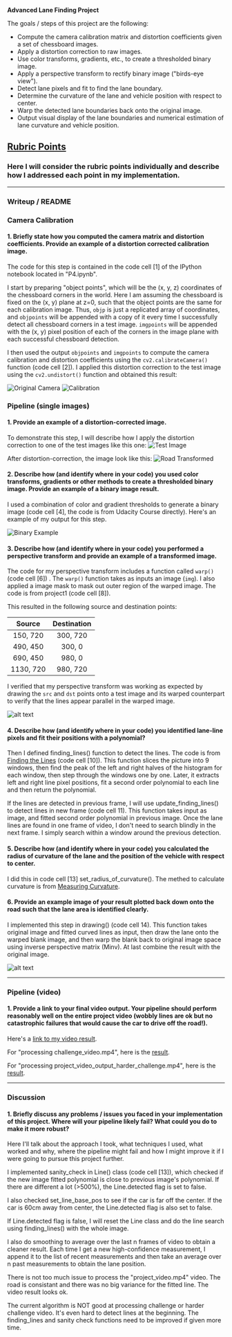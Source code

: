 **Advanced Lane Finding Project**

The goals / steps of this project are the following:

* Compute the camera calibration matrix and distortion coefficients given a set of chessboard images.
* Apply a distortion correction to raw images.
* Use color transforms, gradients, etc., to create a thresholded binary image.
* Apply a perspective transform to rectify binary image ("birds-eye view").
* Detect lane pixels and fit to find the lane boundary.
* Determine the curvature of the lane and vehicle position with respect to center.
* Warp the detected lane boundaries back onto the original image.
* Output visual display of the lane boundaries and numerical estimation of lane curvature and vehicle position.

[//]: # (Image References)
[image0]: ./camera_cal/calibration1.jpg "Original Camera" 
[image01]: ./output_images/undistorted/camera/calibration1.jpg "Calibration"

[image1]: ./test_images/test5.jpg "Test Image"
[image11]: ./output_images/undistorted/test5.jpg "Road Transformed"
[image12]: ./output_images/threshold/test5.jpg "Binary Example"
[image13]: ./output_images/warped/test5.jpg "Warp Example"
[image14]: ./output_images/stage2/test5.jpg "Fit Visual"

[video1]: ./project_video.mp4 "Test Video"


## [Rubric Points](https://review.udacity.com/#!/rubrics/571/view) 
### Here I will consider the rubric points individually and describe how I addressed each point in my implementation.  

---
### Writeup / README

### Camera Calibration

#### 1. Briefly state how you computed the camera matrix and distortion coefficients. Provide an example of a distortion corrected calibration image.

The code for this step is contained in the code cell [1] of the IPython notebook located in "P4.ipynb".  

I start by preparing "object points", which will be the (x, y, z) coordinates of the chessboard corners in the world. Here I am assuming the chessboard is fixed on the (x, y) plane at z=0, such that the object points are the same for each calibration image.  Thus, `objp` is just a replicated array of coordinates, and `objpoints` will be appended with a copy of it every time I successfully detect all chessboard corners in a test image.  `imgpoints` will be appended with the (x, y) pixel position of each of the corners in the image plane with each successful chessboard detection.  

I then used the output `objpoints` and `imgpoints` to compute the camera calibration and distortion coefficients using the `cv2.calibrateCamera()` function (code cell [2]).  I applied this distortion correction to the test image using the `cv2.undistort()` function and obtained this result: 

![Original Camera][image0]
![Calibration][image01]

### Pipeline (single images)

#### 1. Provide an example of a distortion-corrected image.
To demonstrate this step, I will describe how I apply the distortion correction to one of the test images like this one:
![Test Image][image1]

After distortion-correction, the image look like this:
![Road Transformed][image11]

#### 2. Describe how (and identify where in your code) you used color transforms, gradients or other methods to create a thresholded binary image.  Provide an example of a binary image result.

I used a combination of color and gradient thresholds to generate a binary image (code cell [4], the code is from Udacity Course directly).  Here's an example of my output for this step. 

![Binary Example][image12]

#### 3. Describe how (and identify where in your code) you performed a perspective transform and provide an example of a transformed image.

The code for my perspective transform includes a function called `warp()`(code cell [6]) .  The `warp()` function takes as inputs an image (`img`).  I also applied a image mask to mask out outer region of the warped image. The code is from project1 (code cell [8]).

This resulted in the following source and destination points:

| Source        | Destination   | 
|:-------------:|:-------------:| 
| 150, 720      | 300, 720      | 
| 490, 450      | 300, 0        |
| 690, 450      | 980, 0        |
| 1130, 720     | 980, 720      |

I verified that my perspective transform was working as expected by drawing the `src` and `dst` points onto a test image and its warped counterpart to verify that the lines appear parallel in the warped image.

![alt text][image13]

#### 4. Describe how (and identify where in your code) you identified lane-line pixels and fit their positions with a polynomial?

Then I defined finding_lines() function to detect the lines. The code is from [Finding the Lines](https://classroom.udacity.com/nanodegrees/nd013/parts/fbf77062-5703-404e-b60c-95b78b2f3f9e/modules/2b62a1c3-e151-4a0e-b6b6-e424fa46ceab/lessons/40ec78ee-fb7c-4b53-94a8-028c5c60b858/concepts/c41a4b6b-9e57-44e6-9df9-7e4e74a1a49a) (code cell [10]). This function slices the picture into 9 windows, then find the peak of the left and right halves of the histogram for each window, then step through the windows one by one. Later, it extracts left and right line pixel positions, fit a second order polynomial to each line and then return the polynomial.

If the lines are detected in previous frame, I will use update_finding_lines() to detect lines in new frame (code cell 11). This function takes input as image, and fitted second order polynomial in previous image. 
Once the lane lines are found in one frame of video, I don't need to search blindly in the next frame. I simply search within a window around the previous detection.

#### 5. Describe how (and identify where in your code) you calculated the radius of curvature of the lane and the position of the vehicle with respect to center.

I did this in code cell [13] set_radius_of_curvature(). 
The methed to calculate curvature is from [Measuring Curvature](https://classroom.udacity.com/nanodegrees/nd013/parts/fbf77062-5703-404e-b60c-95b78b2f3f9e/modules/2b62a1c3-e151-4a0e-b6b6-e424fa46ceab/lessons/40ec78ee-fb7c-4b53-94a8-028c5c60b858/concepts/2f928913-21f6-4611-9055-01744acc344f).


#### 6. Provide an example image of your result plotted back down onto the road such that the lane area is identified clearly.

I implemented this step in drawing() (code cell 14). This function takes original image and fitted curved lines as input, then draw the lane onto the warped blank image, and then warp the blank back to original image space using inverse perspective matrix (Minv). At last combine the result with the original image. 

![alt text][image14]

---

### Pipeline (video)

#### 1. Provide a link to your final video output.  Your pipeline should perform reasonably well on the entire project video (wobbly lines are ok but no catastrophic failures that would cause the car to drive off the road!).

Here's a [link to my video result](./output_video/project_video_output.mp4).

For "processing challenge_video.mp4", here is the [result](./output_video/project_video_output_chanllenge.mp4).

For "processing project_video_output_harder_challenge.mp4", here is the [result](./output_video/project_video_output_harder_challenge.mp4).

---

### Discussion

#### 1. Briefly discuss any problems / issues you faced in your implementation of this project.  Where will your pipeline likely fail?  What could you do to make it more robust?

Here I'll talk about the approach I took, what techniques I used, what worked and why, where the pipeline might fail and how I might improve it if I were going to pursue this project further.  

I implemented sanity_check in Line() class (code cell [13]), which checked if the new image fitted polynomial is close to previous image's polynomial. If there are different a lot (>500%), the Line.detected flag is set to false. 

I also checked set_line_base_pos to see if the car is far off the center. If the car is 60cm away from center,  the Line.detected flag is also set to false.

If Line.detected flag is false, I will reset the Line class and do the line search using finding_lines() with the whole image. 

I also do smoothing to average over the last n frames of video to obtain a cleaner result. Each time I get a new high-confidence measurement, I append it to the list of recent measurements and then take an average over n past measurements to obtain the lane position.

There is not too much issue to process the "project_video.mp4" video. The road is consistant and there was no big variance for the fitted line. The video result looks ok.

The current algorithm is NOT good at processing challenge or harder challenge video. It's even hard to detect lines at the beginning. The finding_lines and sanity check functions need to be improved if given more time. 






